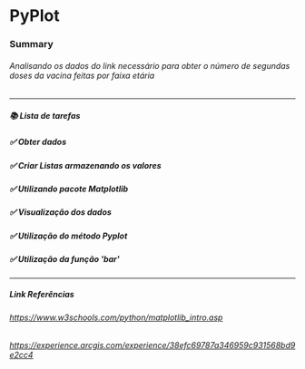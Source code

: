 # PyPlot
 ###  Summary
 ######  Analisando os dados do link necessário para obter o número de segundas doses da vacina feitas por faixa etária
---
 ##### 📚 **Lista de tarefas**
##### :white_check_mark: **Obter dados**
 
##### :white_check_mark: **Criar Listas armazenando os valores**

##### :white_check_mark: **Utilizando pacote Matplotlib**

##### :white_check_mark: **Visualização dos dados**

##### :white_check_mark: **Utilização do método Pyplot**
##### :white_check_mark: **Utilização da função 'bar'**
 
 
 
 ---
 ##### Link Referências 
###### https://www.w3schools.com/python/matplotlib_intro.asp
###### https://experience.arcgis.com/experience/38efc69787a346959c931568bd9e2cc4
 
 
